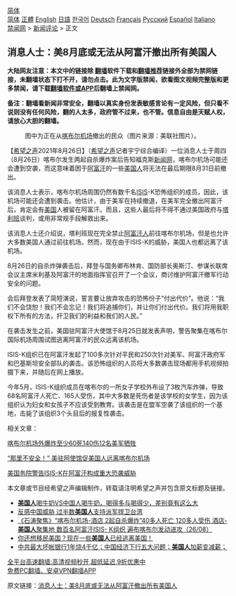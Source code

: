  <!-- 面包屑导航 --> <div class="breadcrumb"><!-- GTranslate: https://gtranslate.io/ -->  <div class="switcher notranslate">  <div class="selected">  <a href="#" onclick="return false;"> 简体</a>  </div>  <div class="option">  <a href="https://www.bannedbook.org" onclick="doGTranslate('zh-CN|zh-CN');jQuery('div.switcher div.selected a').html(jQuery(this).html());return false;" title="简体中文" class="nturl selected"> 简体</a>  <a href="https://www.bannedbook.org/zh-tw/" onclick="doGTranslate('zh-CN|zh-TW');jQuery('div.switcher div.selected a').html(jQuery(this).html());return false;" title="繁體中文" class="nturl"> 正體</a>  <a href="https://www.bannedbook.org/en/" onclick="doGTranslate('zh-CN|en');jQuery('div.switcher div.selected a').html(jQuery(this).html());return false;" title="English" class="nturl"> English</a>  <a href="https://www.bannedbook.org/ja/" onclick="doGTranslate('zh-CN|ja');jQuery('div.switcher div.selected a').html(jQuery(this).html());return false;" title="日本語" class="nturl"> 日語</a>  <a href="https://www.bannedbook.org/ko/" onclick="doGTranslate('zh-CN|ko');jQuery('div.switcher div.selected a').html(jQuery(this).html());return false;" title="한국어" class="nturl"> 한국어</a>  <a href="https://www.bannedbook.org/de/" onclick="doGTranslate('zh-CN|de');jQuery('div.switcher div.selected a').html(jQuery(this).html());return false;" title="Deutsch" class="nturl"> Deutsch</a>  <a href="https://www.bannedbook.org/fr/" onclick="doGTranslate('zh-CN|fr');jQuery('div.switcher div.selected a').html(jQuery(this).html());return false;" title="Français" class="nturl"> Français</a>  <a href="https://www.bannedbook.org/ru/" onclick="doGTranslate('zh-CN|ru');jQuery('div.switcher div.selected a').html(jQuery(this).html());return false;" title="Русский" class="nturl"> Русский</a>  <a href="https://www.bannedbook.org/es/" onclick="doGTranslate('zh-CN|es');jQuery('div.switcher div.selected a').html(jQuery(this).html());return false;" title="Español" class="nturl"> Español</a>  <a href="https://www.bannedbook.org/it/" onclick="doGTranslate('zh-CN|it');jQuery('div.switcher div.selected a').html(jQuery(this).html());return false;" title="Italiano" class="nturl"> Italiano</a>  </div>  </div>      <div class='breadcrumb-sub'><!-- Breadcrumb NavXT 6.3.0 --> <a href="https://www.bannedbook.org/" class="home">禁闻网</a> &gt; <a href="https://www.bannedbook.org/bnews/comments/" class="category">新闻评论</a> &gt; 正文</div></div><h2>消息人士：美8月底或无法从阿富汗撤出所有美国人</h2> <p class="notice"><b>大陆网友注意：本文中的链接除 <a href="https://github.com/bannedbook/fanqiang" >翻墙</a>软件下载和<a href="https://github.com/killgcd/justmysocks/blob/master/README.md">翻墙推荐</a>链接外全部为禁网链接，未翻墙状态下打不开，请勿点击。此为文字版禁闻，欲看图文视频完整版和更多禁闻，请下载<a href="https://github.com/bannedbook/fanqiang">翻墙软件或APP</a>后翻墙上禁闻网。</p><p>备注：翻墙看新闻非常安全，翻墙以真实身份发表敏感言论有一定风险，但只看不说则没有任何风险，翻的人太多，政府管不过来，也不管。信息自由是天赋人权，请放心大胆的翻墙。</b></p>  <div class="entry"> <figure> <p><figcaption>图中为正在从<a href="https://www.bannedbook.org/bnews/tag/%E5%96%80%E5%B8%83%E5%B0%94/" class="st_tag internal_tag" rel="tag" title="标签 喀布尔 下的日志">喀布尔</a><a href="https://www.bannedbook.org/bnews/tag/%e6%9c%ba%e5%9c%ba/" class="st_tag internal_tag" rel="tag" title="标签 机场 下的日志">机场</a>撤出的民众（图片来源：美联社图片）。</figcaption></figure> <p>【<span class='wp_keywordlink_affiliate'><a href="https://www.soundofhope.org" title="希望之声" target="_blank">希望之声</a></span>2021年8月26日】（<a href="https://www.bannedbook.org/bnews/tag/%e5%b8%8c%e6%9c%9b%e4%b9%8b%e5%a3%b0/" class="st_tag internal_tag" rel="tag" title="标签 希望之声 下的日志">希望之声</a>记者宇宁综合编译）一位消息人士于周四（8月26日）喀布尔发生两起自杀爆炸案后告知福克斯<span class='wp_keywordlink_affiliate'><a href="https://www.bannedbook.org/" title="新闻网">新闻网</a></span>，喀布尔机场可能还会遭到空袭，而这意味着困于<a href="https://www.bannedbook.org/bnews/tag/%e9%98%bf%e5%af%8c%e6%b1%97/" class="st_tag internal_tag" rel="tag" title="标签 阿富汗 下的日志">阿富汗</a>的一些<a href="https://www.bannedbook.org/bnews/tag/%E7%BE%8E%E5%9B%BD%E4%BA%BA/" class="st_tag internal_tag" rel="tag" title="标签 美国人 下的日志">美国人</a>将无法在最后期限8月31日前撤出。</p> <p>该消息人士表示，喀布尔机场周围仍然有数千名<a href="https://www.bannedbook.org/bnews/tag/isis/" class="st_tag internal_tag" rel="tag" title="标签 ISIS 下的日志">ISIS</a>-K恐怖组织的成员，因此，该机场可能还会遭到袭击。他估计，由于美军在持续撤退，在美军完全撤出阿富汗后，肯定会有<a href="https://www.bannedbook.org/bnews/tag/%e7%be%8e%e5%9b%bd/" class="st_tag internal_tag" rel="tag" title="标签 美国 下的日志">美国</a>人被留在阿富汗。而且，这些人最后将不得不通过美国政府与<a href="https://www.bannedbook.org/bnews/tag/%e5%a1%94%e5%88%a9%e7%8f%ad/" class="st_tag internal_tag" rel="tag" title="标签 塔利班 下的日志">塔利班</a>谈判，或用非常规手段解救出来。</p> <p>该消息人士还介绍说，塔利班现在完全禁止<a href="https://www.bannedbook.org/bnews/tag/%e9%98%bf%e5%af%8c%e6%b1%97%e4%ba%ba/" class="st_tag internal_tag" rel="tag" title="标签 阿富汗人 下的日志">阿富汗人</a>前往喀布尔机场，但是也允许大多数美国人通过前往机场。然而，现在由于ISIS-K的威胁，美国人也都远离了该机场。</p>  <p>8月26日的自杀炸弹袭击后，拜登与国务卿布林肯、国防部长奥斯汀、参谋长联席会议主席米利基及阿富汗的地面指挥官召开了一个会议，商讨维护阿富汗撤军行动安全的问题。</p> <p>会后拜登发表了简短演说，誓言要让放弃攻击的恐怖份子“付出代价”。他说：“我们不会饶恕！我们不会忘记！我们将追捕你们，并让你们付出代价。我们将用我职权下所有的方法，扞卫我们的利益和我们的人民。”</p> <p>在袭击发生之前，美国驻阿富汗大使馆于8月25日就发表声明，警告聚集在喀布尔国际机场周围试图逃离阿富汗的民众远离该机场。</p>  <p>ISIS-K组织已在阿富汗发起了100多次针对平民和250次针对美军、阿富汗政府军和巴基斯坦安全部队的袭击。该恐怖组织的人员将大多数袭击现场都用手机视频拍摄下来，并随后在网上播放。</p> <p>今年5月，ISIS-K组织成员在喀布尔的一所女子学校外布设了3枚汽车炸弹，导致68名阿富汗人死亡、165人受伤，其中大多数是死伤者是该学校的女学生，因为该组织认为妇女和女孩子不应该受到教育。该袭击是在盟军空袭了该组织的一个基地，击毙了该组织3个头目后的报复性袭击。</p> <p>相关文章：</p>  <p><a data-ved="2ahUKEwi4xYyW5s_yAhXPzjgGHaW6B9wQFnoECAIQAQ" href="https://www.soundofhope.org/post/539162?lang=b5" ping="/url?sa=t&amp;source=web&amp;rct=j&amp;url=https://www.soundofhope.org/post/539162%3Flang%3Db5&amp;ved=2ahUKEwi4xYyW5s_yAhXPzjgGHaW6B9wQFnoECAIQAQ&amp;cshid=1630019067080835">喀布尔机场外爆炸至少60死140伤12名美军牺牲</a></p> <p><a data-ved="2ahUKEwj12rfd5c_yAhUsumMGHfVSDjoQFnoECAIQAQ" href="https://www.soundofhope.org/post/538964?lang=b5" ping="/url?sa=t&amp;source=web&amp;rct=j&amp;url=https://www.soundofhope.org/post/538964%3Flang%3Db5&amp;ved=2ahUKEwj12rfd5c_yAhUsumMGHfVSDjoQFnoECAIQAQ">“那里不安全！” 美驻阿使馆促美国人远离喀布尔机场</a></p> <p><a data-ved="2ahUKEwjp0db35c_yAhV4zDgGHRvsBK0QFnoECAIQAQ" href="https://www.soundofhope.org/post/538886?lang=b5" ping="/url?sa=t&amp;source=web&amp;rct=j&amp;url=https://www.soundofhope.org/post/538886%3Flang%3Db5&amp;ved=2ahUKEwjp0db35c_yAhV4zDgGHRvsBK0QFnoECAIQAQ">美国务院警告ISIS-K在阿富汗构成重大恐袭威胁</a></p>  <p>本文章或节目经希望之声编辑制作，转载请注明希望之声并包含原文标题及链接。 </p> <ul class='op-related-articles' title='相关阅读'> <li><a href='https://www.bannedbook.org/bnews/health/20210827/1614043.html' target='_blank'><b>美国人</b>喝牛奶VS中国人喝牛奶，喝得多与喝得少，差别竟有这么大</a></li> <li><a href='https://www.bannedbook.org/bnews/headline/20210827/1614037.html' target='_blank'>反感中国威胁 过半数<b>美国人</b>支持派军捍卫台湾</a></li> <li><a href='https://www.bannedbook.org/bnews/bannedvideo/20210827/1613990.html' target='_blank'>《石涛聚焦》“喀布尔机场-酒店 2起自杀爆炸”40多人死亡 120多人受伤 酒店-<b>美国人</b>聚集地 数百名阿富汗ISIS- K组织 遍布喀布尔发动进攻（26/08）</a></li> <li><a href='https://www.bannedbook.org/bnews/bannedvideo/20210826/1613870.html' target='_blank'>你还想移民美国？现在一些<b>美国人</b>已经逃离美国！</a></li> <li><a href='https://www.bannedbook.org/bnews/finance/20210826/1613832.html' target='_blank'>中共最大坏帐银行1年烧4千亿；中国经济下行五大问题；<b>美国人</b>加薪变减薪；</a></li> </ul> <p class="texttj"> <a href="https://github.com/bannedbook/fanqiang/wiki/V2ray%E6%9C%BA%E5%9C%BA" target="_blank">全平台高速翻墙:高清视频秒开,超低延迟,9折优惠中</a><br/> <a href="https://github.com/bannedbook/fanqiang/wiki/%E7%A6%81%E9%97%BB%E7%BD%91%E5%AE%89%E5%8D%93%E7%BF%BB%E5%A2%99%E6%96%B0%E9%97%BBAPP" target="_blank">免费PC翻墙、安卓VPN翻墙APP</a></p><p>原文链接：<a class="src_link"  href="https://www.soundofhope.org/post/539231" target="_blank">消息人士：美8月底或无法从阿富汗撤出所有美国人</a></p><a name='sharetosocial'></a>  <div style="margin-bottom:5px;padding-bottom:5px;clear:both"> <div id="archive-pix-1" class="banner-ads"> <!-- AuctionX Display platform tag START --> <div id="26318x728x90x621x_ADSLOT2" clicktrack="%%CLICK_URL_ESC%%"></div> <!-- AuctionX Display platform tag END --> </div> <div id="archive-pix-2" class="banner-ads"> <!-- AuctionX Display platform tag START --> <div id="26315x300x250x621x_ADSLOT2" clicktrack="%%CLICK_URL_ESC%%"></div> <!-- AuctionX Display platform tag END --> </div> </div>  <div id="archive-pix-1" class="banner-ads"> <!-- AuctionX Display platform tag START --> <div id="26318x728x90x621x_ADSLOT3" clicktrack="%%CLICK_URL_ESC%%"></div> <!-- AuctionX Display platform tag END --> </div> </div><!--END ENTRY--> 
